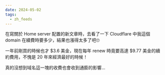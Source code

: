 ```yaml
---
date: 2024-05-02
tags:
  - zh_feeds
---
```

在寫關於 Home server 配置的新文章時，去看了一下 Cloudflare 中我這個 domain 在續費時要多少，結果也漲得太多了吧🙄

一年前剛買的時候也才 $3.6 美金，現在每年 renew 時竟要高達 $9.77 美金的續約費用，不愧是 20 年來經濟最好的時候！

真的沒想到域名這一塊的收費也會收到通膨的影響...
